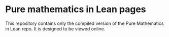 # Pure mathematics in Lean pages

This repository contains only the compiled version of the Pure Mathematics in Lean repo. It is designed to be viewed
online.
